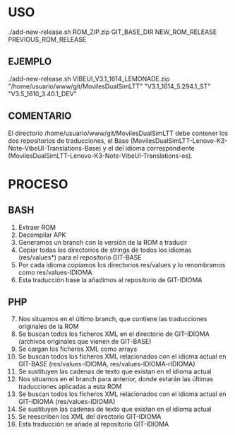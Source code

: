 # USO

./add-new-release.sh ROM_ZIP.zip GIT_BASE_DIR NEW_ROM_RELEASE PREVIOUS_ROM_RELEASE

## EJEMPLO

./add-new-release.sh VIBEUI_V3.1_1614_LEMONADE.zip "/home/usuario/www/git/MovilesDualSimLTT" "V3.1_1614_5.294.1_ST" "V3.5_1610_3.40.1_DEV"

## COMENTARIO

El directorio /home/usuario/www/git/MovilesDualSimLTT debe contener los dos repositorios de traducciones, el Base (MovilesDualSimLTT-Lenovo-K3-Note-VibeUI-Translations-Base) y el del idioma correspondiente (MovilesDualSimLTT-Lenovo-K3-Note-VibeUI-Translations-es).

# PROCESO

## BASH

1.  Extraer ROM
2.  Decompilar APK
3.  Generamos un branch con la versión de la ROM a traducir
4.  Copiar todas los directorios de strings de todos los idiomas (res/values*) para el repositorio GIT-BASE
5.  Por cada idioma copiamos los directorios res/values y lo renombramos como res/values-IDIOMA
6.  Esta traducción base la añadimos al repositorio de GIT-IDIOMA

## PHP

7.  Nos situamos en el último branch, que contiene las traducciones originales de la ROM
7.  Se buscan todos los ficheros XML en el directorio de GIT-IDIOMA (archivos originales que vienen de GIT-BASE)
8.  Se cargan los ficheros XML como arrays
9.  Se buscan todos los ficheros XML relacionados con el idioma actual en GIT-BASE (res/values-IDIOMA, res/values-IDIOMA-rIDIOMA)
10. Se sustituyen las cadenas de texto que existan en el idioma actual
12. Nos situamos en el branch para anterior, donde estarán las últimas traducciones aplicadas a esta ROM
13. Se buscan todos los ficheros XML relacionados con el idioma actual en GIT-IDIOMA (res/values-IDIOMA)
14. Se sustituyen las cadenas de texto que existan en el idioma actual
15. Se reescriben los XML del directorio GIT-IDIOMA
16. Esta traducción se añade al repositorio GIT-IDIOMA
